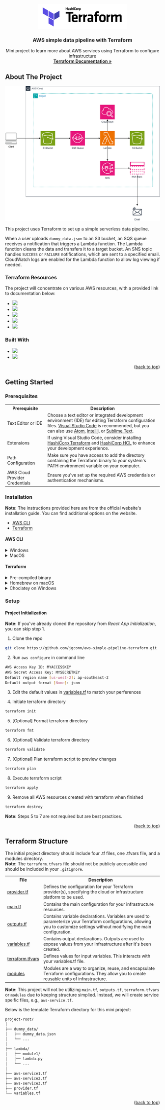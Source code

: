 <a name="readme-top"></a>

<!-- PROJECT LOGO -->
<br />
<div align="center">
  <a href="https://registry.terraform.io/providers/hashicorp/aws/latest/docs">
    <img src="./images/terraform-logo.png" alt="Logo" height="80">
  </a>

  <h3 align="center">AWS simple data pipeline with Terraform</h3>

  <p align="center">
    Mini project to learn more about AWS services using Terraform to configure infrastructure
    <br />
    <a href="https://registry.terraform.io/providers/hashicorp/aws/latest/docs"><strong>Terraform Documentation »</strong></a>
  </p>
</div>

## About The Project
<div align="center">
    <img src="./images/diagram-header.png" alt="AWS Diagram" />
</div>

This project uses Terraform to set up a simple serverless data pipeline. 

When a user uploads `dummy_data.json` to an S3 bucket, an SQS queue receives a notification that triggers a Lambda function. The Lambda function cleans the data and transfers it to a target bucket. An SNS topic handles `SUCCESS` or `FAILURE` notifications, which are sent to a specified email. CloudWatch logs are enabled for the Lambda function to allow log viewing if needed.

### Terraform Resources
The project will concentrate on various AWS resources, with a provided link to documentation below:

* <a href="https://registry.terraform.io/providers/hashicorp/aws/latest/docs/resources/s3_bucket" ><img src="https://img.shields.io/badge/S3%20Bucket-569A31?style=for-the-badge&logo=amazons3&logoColor=white"/></a>
* <a href="https://registry.terraform.io/providers/hashicorp/aws/3.29.1/docs/resources/cloudwatch_log_group" ><img src="https://img.shields.io/badge/CloudWatch-FF4F8B?style=for-the-badge&logo=amazoncloudwatch&logoColor=white"/></a>
* <a href="https://registry.terraform.io/providers/hashicorp/aws/latest/docs/resources/lambda_function" ><img src="https://img.shields.io/badge/Lambda-FF9900?style=for-the-badge&logo=awslambda&logoColor=white"/></a>
* <a href="https://registry.terraform.io/providers/hashicorp/aws/latest/docs/resources/sqs_queue" ><img src="https://img.shields.io/badge/Amazon SQS-FF4F8B?style=for-the-badge&logo=amazonsqs&logoColor=white"/></a>
* <a href="https://registry.terraform.io/providers/hashicorp/aws/latest/docs/resources/sns_topic" ><img src="https://img.shields.io/badge/Amazon SNS-FF4F8B?style=for-the-badge&logo=amazonsqs&logoColor=white"/></a>

### Built With
* <a href="https://aws.amazon.com/free/?gclid=Cj0KCQjwlN6wBhCcARIsAKZvD5jwIgWrykDmG7eeAuycctzjjgnZaLAsRfAjl58i1fZFUzBmAZ14aicaAgj7EALw_wcB&trk=f181118c-0869-454a-84d2-63d0cf7146e3&sc_channel=ps&ef_id=Cj0KCQjwlN6wBhCcARIsAKZvD5jwIgWrykDmG7eeAuycctzjjgnZaLAsRfAjl58i1fZFUzBmAZ14aicaAgj7EALw_wcB:G:s&s_kwcid=AL!4422!3!638125895456!e!!g!!aws!19068271377!141241695742&all-free-tier.sort-by=item.additionalFields.SortRank&all-free-tier.sort-order=asc&awsf.Free%20Tier%20Types=*all&awsf.Free%20Tier%20Categories=*all" ><img src="https://img.shields.io/badge/AWS%20CLI-232F3E?style=for-the-badge&logo=amazonaws&logoColor=white"/></a>
* <a href="https://www.terraform.io/" ><img src="https://img.shields.io/badge/Terraform-844FBA?style=for-the-badge&logo=terraform&logoColor=white"/></a>

<p align="right">(<a href="#readme-top">back to top</a>)</p>

## Getting Started

### Prerequisites

<table>
    <tr>
        <th>Prerequisite</th>
        <th>Description</th>
    </tr>
    <tr>
        <td>Text Editor or IDE</td>
        <td>Choose a text editor or integrated development environment (IDE) for editing Terraform configuration files. <a href="https://code.visualstudio.com/">Visual Studio Code</a> is recommended, but you can also use <a href="https://atom.io/">Atom</a>, <a href="https://www.jetbrains.com/idea/?var=1">Intellij</a>, or <a href="https://www.sublimetext.com/">Sublime Text</a>.</td>
    </tr>
    <tr>
        <td>Extensions</td>
        <td>If using Visual Studio Code, consider installing <a href="https://marketplace.visualstudio.com/items?itemName=HashiCorp.terraform">HashiCorp Terraform</a> and <a href="https://marketplace.visualstudio.com/items?itemName=hashicorp.hcl">HashiCorp HCL</a> to enhance your development experience.</td>
    </tr>
    <tr>
        <td>Path Configuration</td>
        <td>Make sure you have access to add the directory containing the Terraform binary to your system's PATH environment variable on your computer.</td>
    </tr>
    <tr>
        <td>AWS Cloud Provider Credentials</td>
        <td>Ensure you've set up the required AWS credentials or authentication mechanisms.</td>
    </tr>
</table>

### Installation

**Note:** The instructions provided here are from the official website's installation guide. You can find additional options on the website.</br>
* <a href="https://docs.aws.amazon.com/cli/latest/userguide/getting-started-install.html">AWS CLI</a>
* <a href="https://developer.hashicorp.com/terraform/tutorials/aws-get-started/install-cli">Terraform</a>

#### AWS CLI
<details>
  <summary>Windows</summary>
  <ol>
    <li>Download and run the AWS CLI MSI installer for Windows (64-bit): <a href="https://awscli.amazonaws.com/AWSCLIV2.msi">https://awscli.amazonaws.com/AWSCLIV2.msi</a>
    </br><b>Alternatively</b>, you can run the msiexec command to run the MSI installer:
      <pre><code>msiexec.exe /i https://awscli.amazonaws.com/AWSCLIV2.msi</code></pre>
    </li>
    <li>To confirm the installation, open the Start menu, search for cmd to open a command prompt window, and at the command prompt use the aws --version command:
      <pre><code>aws --version</code></pre>
    </li>
  </ol>
</details>

<details>
  <summary>MacOS</summary>
  <ol>
    <li>In your browser, download the macOS <code>pkg</code> file: <a href="https://awscli.amazonaws.com/AWSCLIV2.pkg">https://awscli.amazonaws.com/AWSCLIV2.pkg</a></li>
    <li>Run your downloaded file and follow the on-screen instructions. You can choose to install the AWS CLI in the following ways:
      <ul>
        <li><strong>For all users on the computer (requires sudo)</strong>
          <ul>
            <li>You can install to any folder, or choose the recommended default folder of <code>/usr/local/aws-cli</code>.</li>
            <li>The installer automatically creates a symlink at <code>/usr/local/bin/aws</code> that links to the main program in the installation folder you chose.</li>
          </ul>
        </li>
        <li><strong>For only the current user (doesn't require sudo)</strong>
          <ul>
            <li>You can install to any folder to which you have write permission.</li>
            <li>Due to standard user permissions, after the installer finishes, you must manually create a symlink file in your <code>$PATH</code> that points to the <code>aws</code> and <code>aws_completer</code> programs by using the following commands at the command prompt. If your <code>$PATH</code> includes a folder you can write to, you can run the following command without <code>sudo</code> if you specify that folder as the target's path. If you don't have a writable folder in your <code>$PATH</code>, you must use <code>sudo</code> in the commands to get permissions to write to the specified target folder. The default location for a symlink is <code>/usr/local/bin/</code>.
              <pre><code>sudo ln -s /folder/installed/aws-cli/aws /usr/local/bin/aws
sudo ln -s /folder/installed/aws-cli/aws_completer /usr/local/bin/aws_completer</code></pre>
            </li>
          </ul>
        </li>
      </ul>
    </li>
    <li>To verify that the shell can find and run the <code>aws</code> command in your <code>$PATH</code>, use the following commands.
      <pre><code>which aws
aws --version</code></pre>
    </li>
  </ol>
</details>

#### Terraform

<details>
  <summary>Pre-compiled binary</summary>
  <ol>
    <li>To install Terraform, find the <a href="https://developer.hashicorp.com/terraform/install">appropriate package</a> for your system and download it as a zip archive.</li>
    <li>After downloading Terraform, unzip the package. Terraform runs as a single binary named <code>terraform</code>. Any other files in the package can be safely removed and Terraform will still function.</li>
    <li>Finally, make sure that the <code>terraform</code> binary is available on your <code>$PATH</code>. This process will differ depending on your operating system.
      <details>
        <summary>Windows</summary>
        <ol>
          <li>Add the folder location to your <code>$PATH</code> variable, e.g., <code>Control Panel</code> &rarr; <code>System</code> &rarr; <code>System settings</code> &rarr; <code>Environment Variables</code>.</li>
          <li>In System Variables, select <code>Path</code>, click <code>Edit</code>, click <code>New</code>, enter the location of the Terraform .exe, e.g., <code>C:\Apps\Terraform</code>, then click <code>OK</code>.</li>
        </ol>
      </details>
      <details>
        <summary>macOS</summary>
        <ol>
          <li>Print a colon-separated list of locations in your <code>$PATH</code>.
            <pre><code>echo $PATH</code></pre>
          </li>
          <li>Move the Terraform binary to one of the listed locations. This command assumes that the binary is currently in your downloads folder and that your <code>$PATH</code> includes <code>/usr/local/bin</code>, but you can customize it if your locations are different.
            <pre><code>mv ~/Downloads/terraform /usr/local/bin/</code></pre>
          </li>
        </ol>
      </details>
    </li>
    <li>To verify that the shell can find and run the <code>terraform</code> command in your <code>$PATH</code>, use the following command.
      <pre><code>terraform -help</code></pre>
    </li>
  </ol>
</details>

<details>
  <summary>Homebrew on macOS</summary>
  <ol>
    <li>Install Homebrew from <a href="https://brew.sh/">https://brew.sh/</a>
    <li>Now, install Terraform using command line.
    <pre><code>brew install terraform</code></pre>
    </li>
  </ol>
</details>

<details>
  <summary>Choclatey on Windows</summary>
  <ol>
    <li>Install Chocolatey from <a href="https://chocolatey.org/install">https://chocolatey.org/install</a>
    <li>Now, install Terraform using command line.
    <pre><code>choco install terraform</code></pre></li>
  </ol>
</details>

### Setup

#### Project Initialization

**Note:** If you've already cloned the repository from *React App Initialization*, you can skip step 1.

1. Clone the repo
```sh
git clone https://github.com/jgconn/aws-simple-pipeline-terraform.git
```

2. Run `aws configure` in command line
```sh
AWS Access Key ID: MYACCESSKEY
AWS Secret Access Key: MYSECRETKEY
Default region name [us-west-2]: ap-southeast-2
Default output format [None]: json
```

3. Edit the default values in <a href="https://github.com/jgconn/aws-simple-pipeline-terraform/blob/main/variables.tf">variables.tf</a> to match your perferences

4. Initiate terraform directory
```sh
terraform init
```
5. [Optional] Format terraform directory
```sh
terraform fmt
```
6. [Optional] Validate terraform directory
```sh
terraform validate
```
7. [Optional] Plan terraform script to preview changes
```sh
terraform plan
```
8. Execute terraform script
```sh
terraform apply
```
9. Remove all AWS resources created with terraform when finished
```sh
terraform destroy
```

**Note:** Steps 5 to 7 are not required but are best practices.

<p align="right">(<a href="#readme-top">back to top</a>)</p>

## Terraform Structure

The initial project directory should include four .tf files, one .tfvars file, and a modules directory.</br>
**Note:** The `terraform.tfvars` file should not be publicly accessible and should be included in your `.gitignore`.

<table>
    <tr>
        <th>File</th>
        <th>Description</th>
    </tr>
  <tr>
        <td><a href="./infrastructure/provider.tf">provider.tf</a></td>
        <td>Defines the configuration for your Terraform provider(s), specifying the cloud or infrastructure platform to be used.</td>
    </tr>
    <tr>
        <td><a href="./infrastructure/main.tf">main.tf</a></td>
        <td>Contains the main configuration for your infrastructure resources.</td>
    </tr>
    <tr>
        <td><a href="./infrastructure/outputs.tf">outputs.tf</a></td>
        <td>Contains variable declarations. Variables are used to parameterize your Terraform configurations, allowing you to customize settings without modifying the main configuration.</td>
    </tr>
    <tr>
        <td><a href="./infrastructure/variables.tf">variables.tf</a></td>
        <td>Contains output declarations. Outputs are used to expose values from your infrastructure after it's been created.</td>
    </tr>
    <tr>
        <td><a href="https://registry.terraform.io/providers/terraform-redhat/rhcs/latest/docs/guides/terraform-vars">terraform.tfvars</a></td>
        <td>Defines values for input variables. This interacts with your variables.tf file.</td>
    </tr>
    <tr>
        <td><a href="./infrastructure/modules">modules</a></td>
        <td>Modules are a way to organize, reuse, and encapsulate Terraform configurations. They allow you to create reusable units of infrastructure.</td>
    </tr>
</table>

**Note:** This project will not be utilizing `main.tf`, `outputs.tf`, `terraform.tfvars` or `modules` due to keeping structure simplied. Instead, we will create service speific files, e.g., `aws-service.tf`.

Below is the template Terraform directory for this mini project:

```
project-root/
│
├── dummy_data/
│   ├── dummy_data.json 
│   └── ...
│
├── lambda/
│   ├── module1/
│   │── lambda.py   
│   └── ...
│
├── aws-service1.tf
├── aws-service2.tf
├── aws-service3.tf
├── provider.tf
└── variables.tf
```

<p align="right">(<a href="#readme-top">back to top</a>)</p>

